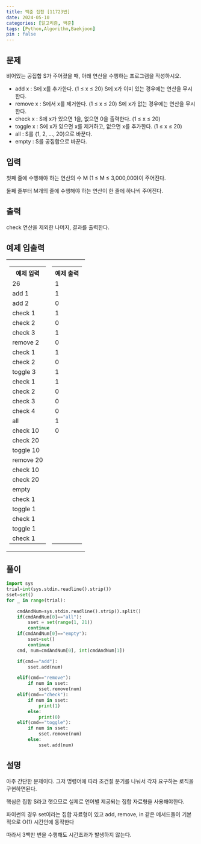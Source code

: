 ```yaml
---
title: 백준 집합 [11723번]
date: 2024-05-10
categories: [알고리즘, 백준]
tags: [Python,Algorithm,Baekjoon]
pin : false
---
```

## 문제

비어있는 공집합 S가 주어졌을 때, 아래 연산을 수행하는 프로그램을 작성하시오.

- add x : S에 x를 추가한다. (1 ≤ x ≤ 20) S에 x가 이미 있는 경우에는 연산을 무시한다.
- remove x : S에서 x를 제거한다. (1 ≤ x ≤ 20) S에 x가 없는 경우에는 연산을 무시한다.
- check x : S에 x가 있으면 1을, 없으면 0을 출력한다. (1 ≤ x ≤ 20)
- toggle x : S에 x가 있으면 x를 제거하고, 없으면 x를 추가한다. (1 ≤ x ≤ 20)
- all : S를 {1, 2, ..., 20}으로 바꾼다.
- empty : S를 공집합으로 바꾼다.

## 입력

첫째 줄에 수행해야 하는 연산의 수 M (1 ≤ M ≤ 3,000,000)이 주어진다.

둘째 줄부터 M개의 줄에 수행해야 하는 연산이 한 줄에 하나씩 주어진다.

## 출력

check 연산을 제외한 나머지, 결과를 출력한다.


## 예제 입출력
<table>
  <tr>
    <td>
      <table>
        <tr>
          <th>예제 입력</th>
        </tr>
        <tr>
          <td>26</td>
        </tr>
        <tr>
          <td>add 1</td>
        </tr>
        <tr>
          <td>add 2</td>
        </tr>
        <tr>
          <td>check 1</td>
        </tr>
        <tr>
          <td>check 2</td>
        </tr>
        <tr>
          <td>check 3</td>
        </tr>
        <tr>
          <td>remove 2</td>
        </tr>
        <tr>
          <td>check 1</td>
        </tr>
        <tr>
          <td>check 2</td>
        </tr>
        <tr>
          <td>toggle 3</td>
        </tr>
        <tr>
          <td>check 1</td>
        </tr>
        <tr>
          <td>check 2</td>
        </tr>
        <tr>
          <td>check 3</td>
        </tr>
        <tr>
          <td>check 4</td>
        </tr>
        <tr>
          <td>all</td>
        </tr>
        <tr>
          <td>check 10</td>
        </tr>
        <tr>
          <td>check 20</td>
        </tr>
        <tr>
          <td>toggle 10</td>
        </tr>
        <tr>
          <td>remove 20</td>
        </tr>
        <tr>
          <td>check 10</td>
        </tr>
        <tr>
          <td>check 20</td>
        </tr>
        <tr>
          <td>empty</td>
        </tr>
        <tr>
          <td>check 1</td>
        </tr>
        <tr>
          <td>toggle 1</td>
        </tr>
        <tr>
          <td>check 1</td>
        </tr>
        <tr>
          <td>toggle 1</td>
        </tr>
        <tr>
          <td>check 1</td>
        </tr>
      </table>
    </td>
    <td>
      <table>
        <tr>
          <th>예제 출력</th>
        </tr>
        <tr>
          <td>1</td>
        </tr>
        <tr>
          <td>1</td>
        </tr>
        <tr>
          <td>0</td>
        </tr>
        <tr>
          <td>1</td>
        </tr>
        <tr>
          <td>0</td>
        </tr>
        <tr>
          <td>1</td>
        </tr>
        <tr>
          <td>0</td>
        </tr>
        <tr>
          <td>1</td>
        </tr>
        <tr>
          <td>0</td>
        </tr>
        <tr>
          <td>1</td>
        </tr>
        <tr>
          <td>1</td>
        </tr>
        <tr>
          <td>0</td>
        </tr>
        <tr>
          <td>0</td>
        </tr>
        <tr>
          <td>0</td>
        </tr>
        <tr>
          <td>  1</td>
        </tr>
        <tr>
          <td> 0 </td>
        </tr>
        <tr>
          <td>  &nbsp;</td>
        </tr>
        <tr>
          <td>  &nbsp;</td>
        </tr>
        <tr>
          <td> &nbsp; </td>
        </tr>
        <tr>
          <td> &nbsp; </td>
        </tr>
        <tr>
          <td> &nbsp; </td>
        </tr>
        <tr>
          <td> &nbsp; </td>
        </tr>
        <tr>
          <td>  &nbsp;</td>
        </tr>
        <tr>
          <td> &nbsp; </td>
        </tr>
        <tr>
          <td> &nbsp; </td>
        </tr>
        <tr>
          <td> &nbsp; </td>
        </tr>
        <tr>
          <td> &nbsp; </td>
        </tr>
      </table>
    </td>
  </tr>
</table>






## 풀이

```python
import sys
trial=int(sys.stdin.readline().strip())
sset=set()
for _ in range(trial):

    cmdAndNum=sys.stdin.readline().strip().split()
    if(cmdAndNum[0]=="all"):
        sset = set(range(1, 21))
        continue
    if(cmdAndNum[0]=="empty"):
        sset=set()
        continue
    cmd, num=cmdAndNum[0], int(cmdAndNum[1])

    if(cmd=="add"):
        sset.add(num)

    elif(cmd=="remove"):
        if num in sset:
            sset.remove(num)
    elif(cmd=="check"):
        if num in sset:
            print(1)
        else:
            print(0)
    elif(cmd=="toggle"):
        if num in sset:
            sset.remove(num)
        else:
            sset.add(num)
```

## 설명

아주 간단한 문제이다. 그저 명령어에 따라 조건절 분기를 나눠서 각자 요구하는 로직을 구현하면된다.

핵심은 집합 S라고 햇으므로 실제로 언어별 제공되는 집합 자료형을 사용해야한다.

파이썬의 경우 set이라는 집합 자료형이 있고 add, remove, in 같은 메서드들이 기본적으로 O(1) 시간안에 동작한다

따라서 3백만 번을 수행해도 시간초과가 발생하지 않는다.
